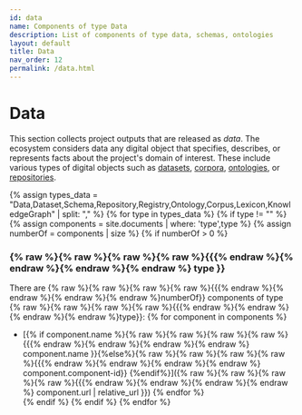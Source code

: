 ```yaml
---
id: data
name: Components of type Data
description: List of components of type data, schemas, ontologies
layout: default
title: Data
nav_order: 12
permalink: /data.html
---
```


# Data

This section collects project outputs that are released as *data*.
The ecosystem considers data any digital object that specifies, describes, or represents facts about the project's domain of interest.
These include various types of digital objects such as [datasets](#dataset), [corpora](#corpus), [ontologies](#ontology), or [repositories](#repository).

<div id="chart_container_data"></div>
<script>
anychart.onDocumentReady(function() {
    // set the data
    var data = [
        {x: "Corpus", value: 1},
        {x: "Dataset", value: 4},
        {x: "KnowledgeGraph", value: 1},
        {x: "Lexicon", value: 1},
        {x: "Ontology", value: 6},
        {x: "Repository", value: 4},
        {x: "Schema", value: 2}
    ];
    // create the chart
    var chart = anychart.pie3d();
    // set the chart title
    // chart.title("Polifonia Project Components by Type");
	// add the data
    chart.data(data);
	// sort elements
    chart.sort("desc");  
	// set legend position
    chart.legend().position("right");
	// set items layout
    chart.legend().itemsLayout("vertical");
	// display the chart in the container
    chart.container('chart_container_data');
    chart.draw();
  });
  </script>

{% assign types_data = "Data,Dataset,Schema,Repository,Registry,Ontology,Corpus,Lexicon,KnowledgeGraph" | split: "," %}
{% for type in types_data %}
{% if type != "" %}
{% assign components =  site.documents  | where: 'type',type %}
{% assign numberOf = components | size %}
{% if numberOf > 0 %}
### {% raw %}{% raw %}{% raw %}{% raw %}{{{% endraw %}{% endraw %}{% endraw %}{% endraw %} type }}

There are {% raw %}{% raw %}{% raw %}{% raw %}{{{% endraw %}{% endraw %}{% endraw %}{% endraw %}numberOf}} components of type {% raw %}{% raw %}{% raw %}{% raw %}{{{% endraw %}{% endraw %}{% endraw %}{% endraw %}type}}:
	{% for component in components %}
- [{% if component.name %}{% raw %}{% raw %}{% raw %}{% raw %}{{{% endraw %}{% endraw %}{% endraw %}{% endraw %} component.name }}{%else%}{% raw %}{% raw %}{% raw %}{% raw %}{{{% endraw %}{% endraw %}{% endraw %}{% endraw %} component.component-id}} {%endif%}]({% raw %}{% raw %}{% raw %}{% raw %}{{{% endraw %}{% endraw %}{% endraw %}{% endraw %} component.url | relative_url }})	{% endfor %}	
{% endif %}
{% endif %}
{% endfor %}
